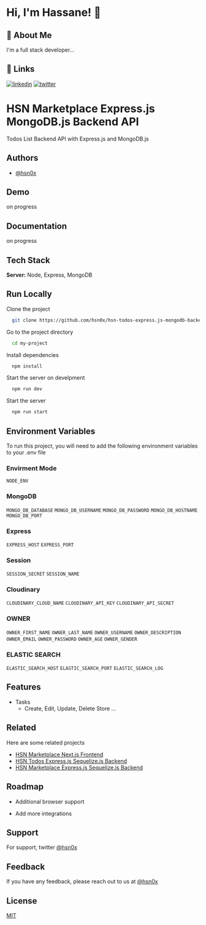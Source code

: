 # Hi, I'm Hassane! 👋

## 🚀 About Me

I'm a full stack developer...

## 🔗 Links

[![linkedin](https://img.shields.io/badge/linkedin-0A66C2?style=for-the-badge&logo=linkedin&logoColor=white)](https://www.linkedin.com/hsn0x)
[![twitter](https://img.shields.io/badge/twitter-1DA1F2?style=for-the-badge&logo=twitter&logoColor=white)](https://twitter.com/hsn0x)

# HSN Marketplace Express.js MongoDB.js Backend API

Todos List Backend API with Express.js and MongoDB.js

## Authors

-   [@hsn0x](https://www.github.com/hsn0x)

## Demo

on progress

## Documentation

on progress

## Tech Stack

**Server:** Node, Express, MongoDB

## Run Locally

Clone the project

```bash
  git clone https://github.com/hsn0x/hsn-todos-express.js-mongodb-backend.git
```

Go to the project directory

```bash
  cd my-project
```

Install dependencies

```bash
  npm install
```

Start the server on develpment

```bash
  npm run dev
```

Start the server

```bash
  npm run start
```

## Environment Variables

To run this project, you will need to add the following environment variables to your .env file

### Envirment Mode

`NODE_ENV`

### MongoDB

`MONGO_DB_DATABASE`
`MONGO_DB_USERNAME`
`MONGO_DB_PASSWORD`
`MONGO_DB_HOSTNAME`
`MONGO_DB_PORT`

### Express

`EXPRESS_HOST`
`EXPRESS_PORT`

### Session

`SESSION_SECRET`
`SESSION_NAME`

### Cloudinary

`CLOUDINARY_CLOUD_NAME`
`CLOUDINARY_API_KEY`
`CLOUDINARY_API_SECRET`

### OWNER

`OWNER_FIRST_NAME`
`OWNER_LAST_NAME`
`OWNER_USERNAME`
`OWNER_DESCRIPTION`
`OWNER_EMAIL`
`OWNER_PASSWORD`
`OWNER_AGE`
`OWNER_GENDER`

### ELASTIC SEARCH

`ELASTIC_SEARCH_HOST`
`ELASTIC_SEARCH_PORT`
`ELASTIC_SEARCH_LOG`

## Features

-   Tasks
    -   Create, Edit, Update, Delete Store
        ...

## Related

Here are some related projects

-   [HSN Marketplace Next.js Frontend](https://github.com/hsn0x/hsn-marketplace-nextjs-frontend)
-   [HSN Todos Express.js Sequelize.js Backend](https://github.com/hsn0x/hsn-todos-express.js-sequelize.js-backend.git)
-   [HSN Marketplace Express.js Sequelize.js Backend](https://github.com/hsn0x/hsn-marketplace-expressjs-sequelize-backend.git)

## Roadmap

-   Additional browser support

-   Add more integrations

## Support

For support, twitter [@hsn0x](https://twitter.com/hsn0x)

## Feedback

If you have any feedback, please reach out to us at [@hsn0x](https://twitter.com/hsn0x)

## License

[MIT](https://choosealicense.com/licenses/mit/)
